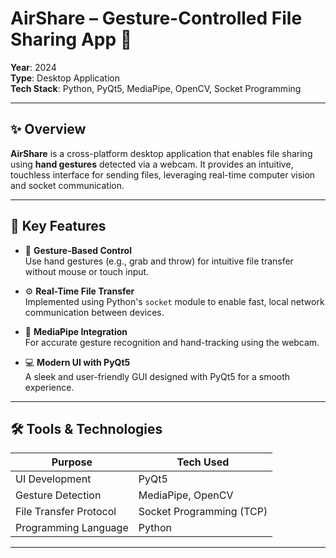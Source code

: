 # AirShare – Gesture-Controlled File Sharing App 🚀

**Year**: 2024  
**Type**: Desktop Application  
**Tech Stack**: Python, PyQt5, MediaPipe, OpenCV, Socket Programming

---

## ✨ Overview

**AirShare** is a cross-platform desktop application that enables file sharing using **hand gestures** detected via a webcam. It provides an intuitive, touchless interface for sending files, leveraging real-time computer vision and socket communication.

---

## 🧠 Key Features

- 🎯 **Gesture-Based Control**  
  Use hand gestures (e.g., grab and throw) for intuitive file transfer without mouse or touch input.

- ⚙️ **Real-Time File Transfer**  
  Implemented using Python's `socket` module to enable fast, local network communication between devices.

- 🧩 **MediaPipe Integration**  
  For accurate gesture recognition and hand-tracking using the webcam.

- 💻 **Modern UI with PyQt5**  
  A sleek and user-friendly GUI designed with PyQt5 for a smooth experience.

---

## 🛠️ Tools & Technologies

| Purpose               | Tech Used                  |
|------------------------|----------------------------|
| UI Development         | PyQt5                      |
| Gesture Detection      | MediaPipe, OpenCV          |
| File Transfer Protocol | Socket Programming (TCP)   |
| Programming Language   | Python                     |

---
